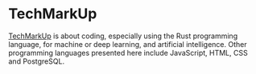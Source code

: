 # TechMarkUp
[TechMarkUp](https://www.youtube.com/@techmarkup) is about coding, especially using the Rust programming language, for machine or deep learning, and artificial intelligence. Other programming languages presented here include JavaScript, HTML, CSS and PostgreSQL.
